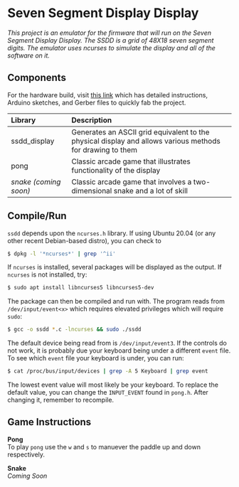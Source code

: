 # Seven Segment Display Display

_This project is an emulator for the firmware that will run on the Seven Segment Display Display. The SSDD is a grid of 48X18 seven segment digits. The emulator uses ncurses to simulate the display and all of the software on it._

Components
----------

For the hardware build, visit [this link](https://www.instructables.com/7-Segment-Display-Array/) which has detailed instructions, Arduino sketches, and Gerber files to quickly fab the project.


|Library|Description|
|:-------|:--------|
|ssdd_display|Generates an ASCII grid equivalent to the physical display and allows various methods for drawing to them|
|pong|Classic arcade game that illustrates functionality of the display|
|_snake (coming soon)_|Classic arcade game that involves a two-dimensional snake and a lot of skill| 

Compile/Run
-----------

`ssdd` depends upon the `ncurses.h` library. If using Ubuntu 20.04 (or any other recent Debian-based distro), you can check to

```bash
$ dpkg -l '*ncurses*' | grep '^ii'
```
If `ncurses` is installed, several packages will be displayed as the output. If `ncurses` is not installed, try:
```bash
$ sudo apt install libncurses5 libncurses5-dev
```
The package can then be compiled and run with. The program reads from `/dev/input/event<x>` which requires elevated privileges which will require `sudo`:
```bash
$ gcc -o ssdd *.c -lncurses && sudo ./ssdd
```

The default device being read from is `/dev/input/event3`. If the controls do not work, it is probably due your keyboard being under a different `event` file. To see which `event` file your keyboard is under, you can run:

```bash
$ cat /proc/bus/input/devices | grep -A 5 Keyboard | grep event
``` 
The lowest event value will most likely be your keyboard. To replace the default value, you can change the `INPUT_EVENT` found in `pong.h`. After changing it, remember to recompile.

Game Instructions
-----------------
**Pong**<br>
To play `pong` use the `w` and `s` to manuever the paddle up and down respectively.

**Snake**<br>
_Coming Soon_

